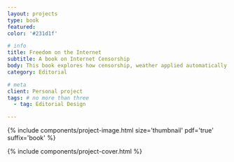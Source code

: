 ```yaml
---
layout: projects
type: book
featured: 
color: '#231d1f'

# info
title: Freedom on the Internet
subtitle: A book on Internet Censorship
body: This book explores how censorship, weather applied automatically by the author, or carried out by countries and organisation
category: Editorial

# meta
client: Personal project
tags: # no more than three
  - tag: Editorial Design

---
```


{% include components/project-image.html 
  size='thumbnail'
  pdf='true'
  suffix='book'
%}

{% include components/project-cover.html %}